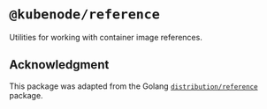 # `@kubenode/reference`

Utilities for working with container image references.

## Acknowledgment

This package was adapted from the Golang
[`distribution/reference`](https://pkg.go.dev/github.com/distribution/reference)
package.
